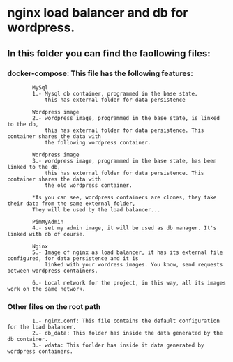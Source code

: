 # nginx load balancer and db for wordpress.
## In this folder you can find the faollowing files:

### docker-compose: This file has the following features:
                
            MySql
            1.- Mysql db container, programmed in the base state.
                this has external folder for data persistence
                
            Wordpress image
            2.- wordpress image, programmed in the base state, is linked to the db,
                this has external folder for data persistence. This container shares the data with
                the following wordpress container.

            Wordpress image
            3.- wordpress image, programmed in the base state, has been linked to the db,
                this has external folder for data persistence. This container shares the data with
                the old wordpress container.

            *As you can see, wordpress containers are clones, they take their data from the same external folder,
            They will be used by the load balancer...

            PimMyAdmin
            4.- set my admin image, it will be used as db manager. It's linked with db of course.

            Nginx
            5.- Image of nginx as load balancer, it has its external file configured, for data persistence and it is
                linked with your wordress images. You know, send requests between wordpress containers.

            6.- Local network for the project, in this way, all its images work on the same network.

### Other files on the root path
            1.- nginx.conf: This file contains the default configuration for the load balancer.
            2.- db_data: This folder has inside the data generated by the db container.
            3.- wdata: This forlder has inside it data generated by wordpress containers.
